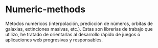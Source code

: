 # Numeric-methods
Métodos numéricos (interpolación, predicción de números, orbitas de galaxias, extinciones masivas, etc.).
Estas son librerías de trabajo que utilizo, he tratado de orientarlas al desarrollo rápido de juegos ó aplicaciones web progresivas y responsables.


